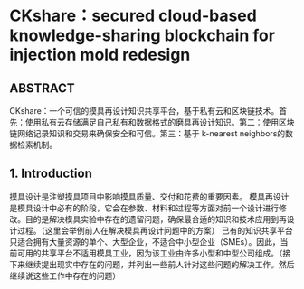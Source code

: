 # CKshare：secured cloud-based knowledge-sharing blockchain for injection mold redesign

## ABSTRACT

CKshare：一个可信的摸具再设计知识共享平台，基于私有云和区块链技术。首先：使用私有云存储满足自己私有和数据格式的磨具再设计知识。第二：使用区块链网络记录知识和交易来确保安全和可信。第三：基于 k-nearest neighbors的数据检索机制。

## 1. Introduction

摸具设计是注塑摸具项目中影响摸具质量、交付和花费的重要因素。
模具再设计是模具设计中必有的阶段，它会在参数、材料和过程等方面对前一个设计进行修改。目的是解决模具实验中存在的遗留问题，确保最合适的知识和技术应用到再设计过程。（这里会举例前人在解决模具再设计问题中的方案）
已有的知识共享平台只适合拥有大量资源的单个、大型企业，不适合中小型企业（SMEs）。因此，当前可用的共享平台不适用模具工业，因为该工业由许多小型和中型公司组成。（接下来继续提出现实中存在的问题，并列出一些前人针对这些问题的解决工作。然后继续说这些工作中存在的问题）
